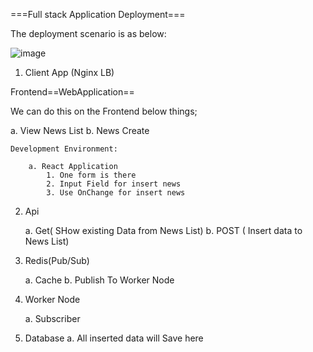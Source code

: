 ===Full stack Application Deployment===

The deployment scenario is as below:

![image](https://github.com/panthajan/fullstack-devops-test/assets/19544130/611f6d18-8bfd-4def-8d1d-1df1212afc74)

1. Client App (Nginx LB)

Frontend==WebApplication==

We can do this on the Frontend below things;

a. View News List
b. News Create

    Development Environment:
    
        a. React Application
            1. One form is there
            2. Input Field for insert news
            3. Use OnChange for insert news

2.  Api
  
    a. Get( SHow existing Data from News List)
    b. POST ( Insert data to News List)

3.  Redis(Pub/Sub)
    
    a. Cache
    b. Publish To Worker Node
4.  Worker Node
    
    a. Subscriber
    
5.  Database
    a. All inserted data will Save here
